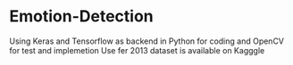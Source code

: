 # Emotion-Detection
Using Keras and Tensorflow as backend  in Python for coding and OpenCV for test and implemetion
 Use fer 2013 dataset is available on Kagggle
